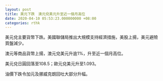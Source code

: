 ```yaml
---
layout: post
title: 美元下跌　澳元兌美元升至近一個月高位
date: 2020-04-10 05:53:23.000000000 +08:00
categories: rthk
---
```


美元兌主要貨幣下跌。美國聯儲局推出大規模支持經濟措施，美股上揚，美元避險買盤減少。

澳元等商品貨幣上揚，澳元兌美元升逾1%，升至近一個月高位。

美元兌日圓回落至108.5；歐元兌美元升至1.093。

油價下跌令加元及挪威克朗回吐大部分升幅。
